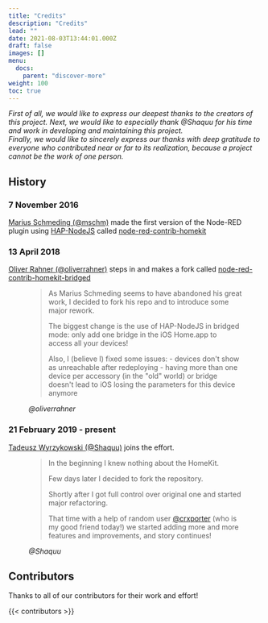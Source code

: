 ```yaml
---
title: "Credits"
description: "Credits"
lead: ""
date: 2021-08-03T13:44:01.000Z
draft: false
images: []
menu:
  docs:
    parent: "discover-more"
weight: 100
toc: true
---
```


*First of all, we would like to express our deepest thanks to the creators of this project.*
*Next, we would like to especially thank @Shaquu for his time and work in developing and maintaining this project.*\
*Finally, we would like to sincerely express our thanks with deep gratitude to everyone who contributed near or far to its realization, because a project cannot be the work of one person.*

## History

### 7 November 2016

[Marius Schmeding (@mschm)](https://github.com/mschm) made the first version of the Node-RED plugin using [HAP-NodeJS](https://github.com/homebridge/HAP-NodeJS) called [node-red-contrib-homekit](https://www.npmjs.com/package/node-red-contrib-homekit)

### 13 April 2018

[Oliver Rahner (@oliverrahner)](https://github.com/oliverrahner) steps in and makes a fork called [node-red-contrib-homekit-bridged](https://www.npmjs.com/package/node-red-contrib-homekit-bridged)

<figure>
<blockquote class="blockquote">
<p>As Marius Schmeding seems to have abandoned his great work, I decided to fork his repo and to introduce some major rework.</p>
<p>The biggest change is the use of HAP-NodeJS in bridged mode: only add one bridge in the iOS Home.app to access all your devices!</p>
Also, I (believe I) fixed some issues:
- devices don't show as unreachable after redeploying
- having more than one device per accessory (in the "old" world) or bridge doesn't lead to iOS losing the parameters for this device anymore
</blockquote>
<figcaption class="blockquote-footer">
<cite title="Oliver Rahner">@oliverrahner</cite>
</figcaption>
</figure>

### 21 February 2019 - present

[Tadeusz Wyrzykowski (@Shaquu)](https://github.com/Shaquu) joins the effort.

<figure>
<blockquote class="blockquote">
<p>In the beginning I knew nothing about the HomeKit.</p>
<p>Few days later I decided to fork the repository.</p>
<p>Shortly after I got full control over original one and started major refactoring.</p>
<p>That time with a help of random user <a href="https://github.com/crxporter">@crxporter</a> (who is my good friend today!) we started adding more and more features and improvements, and story continues!</p>
</blockquote>
<figcaption class="blockquote-footer">
<cite title="Tadeusz Wyrzykowski">@Shaquu</cite>
</figcaption>
</figure>

## Contributors

Thanks to all of our contributors for their work and effort!

{{< contributors >}}
